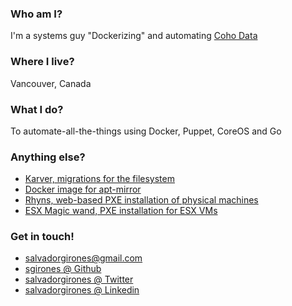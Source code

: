 ### Who am I?

I'm a systems guy "Dockerizing" and automating [Coho Data](http://www.cohodata.com/)

### Where I live?

Vancouver, Canada

### What I do?

To automate-all-the-things using Docker, Puppet, CoreOS and Go

### Anything else?

* [Karver, migrations for the filesystem](http://karver.github.io)
* [Docker image for apt-mirror](https://github.com/sgirones/apt-mirror-docker)
* [Rhyns, web-based PXE installation of physical machines](https://github.com/sgirones/rhyns)
* [ESX Magic wand, PXE installation for ESX VMs](https://github.com/sgirones/esxmagicwand)

### Get in touch!

* [salvadorgirones@gmail.com](mailto:salvadorgirones@gmail.com)
* [sgirones @ Github](https://github.com/sgirones)
* [salvadorgirones @ Twitter](https://twitter.com/salvadorgirones)
* [salvadorgirones @ Linkedin](https://www.linkedin.com/in/salvadorgirones)
